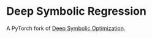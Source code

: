 # Deep Symbolic Regression

A PyTorch fork of [Deep Symbolic Optimization](https://github.com/dso-org/deep-symbolic-optimization).
